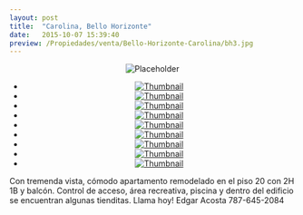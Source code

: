 ```yaml
---
layout: post
title:  "Carolina, Bello Horizonte"
date:   2015-10-07 15:39:40
preview: /Propiedades/venta/Bello-Horizonte-Carolina/bh3.jpg
---
```

<center>
	<div class="mainImg">
		<img src="/Edweb/Propiedades/venta/Bello-Horizonte-Carolina/bh3.jpg" alt="Placeholder" class="custom">
	</div>
	<ul class="thumbnails">
	  <li>
	    <a href="/Edweb/Propiedades/venta/Bello-Horizonte-Carolina/bh3.jpg">
	      <img class="tumbnails" src="/Edweb/Propiedades/venta/Bello-Horizonte-Carolina/bh3.jpg" alt="Thumbnail">
	    </a>
	  </li>
	  <li>
	    <a href="/Edweb/Propiedades/venta/Bello-Horizonte-Carolina/bh2.jpg">
	      <img class="tumbnails" src="/Edweb/Propiedades/venta/Bello-Horizonte-Carolina/bh2.jpg" alt="Thumbnail">
	    </a>
	  </li>
	  <li>
	    <a href="/Edweb/Propiedades/venta/Bello-Horizonte-Carolina/bh1.jpg">
	      <img class="tumbnails" src="/Edweb/Propiedades/venta/Bello-Horizonte-Carolina/bh1.jpg" alt="Thumbnail">
	    </a>
	  </li>
	  <li>
	    <a href="/Edweb/Propiedades/venta/Bello-Horizonte-Carolina/bh4.jpg">
	      <img class="tumbnails" src="/Edweb/Propiedades/venta/Bello-Horizonte-Carolina/bh4.jpg" alt="Thumbnail">
	    </a>
	  </li>
	  <li>
	    <a href="/Edweb/Propiedades/venta/Bello-Horizonte-Carolina/bh5.jpg">
	      <img class="tumbnails" src="/Edweb/Propiedades/venta/Bello-Horizonte-Carolina/bh5.jpg" alt="Thumbnail">
	    </a>
	  </li>
	  <li>
	    <a href="/Edweb/Propiedades/venta/Bello-Horizonte-Carolina/bh6.jpg">
	      <img class="tumbnails" src="/Edweb/Propiedades/venta/Bello-Horizonte-Carolina/bh6.jpg" alt="Thumbnail">
	    </a>
	  </li>
	  <li>
	    <a href="/Edweb/Propiedades/venta/Bello-Horizonte-Carolina/bh7.jpg">
	      <img class="tumbnails" src="/Edweb/Propiedades/venta/Bello-Horizonte-Carolina/bh7.jpg" alt="Thumbnail">
	    </a>
	  </li>
	  <li>
	    <a href="/Edweb/Propiedades/venta/Bello-Horizonte-Carolina/bh8.jpg">
	      <img class="tumbnails" src="/Edweb/Propiedades/venta/Bello-Horizonte-Carolina/bh8.jpg" alt="Thumbnail">
	    </a>
	  </li>
	  <li>
	    <a href="/Edweb/Propiedades/venta/Bello-Horizonte-Carolina/bh9.jpg">
	      <img class="tumbnails" src="/Edweb/Propiedades/venta/Bello-Horizonte-Carolina/bh9.jpg" alt="Thumbnail">
	    </a>
	  </li>
	</ul>
	<script src="https://ajax.googleapis.com/ajax/libs/jquery/1.9.1/jquery.min.js"></script>
	<script type="text/javascript" src="/Edweb/js/jquery.simpleGal.js"></script>
	<script>
	  $(document).ready(function () {
	    $('.thumbnails').simpleGal({
	      mainImage: '.custom'
	    });
	  });
	</script>
</center>

Con tremenda vista, cómodo apartamento remodelado en el piso 20 con 2H 1B y balcón. Control de acceso, área recreativa, piscina y dentro del edificio se encuentran algunas tienditas. Llama hoy! Edgar Acosta 787-645-2084 
